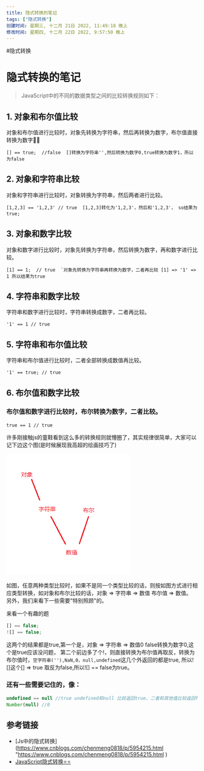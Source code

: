 ```yaml
---
title: 隐式转换的笔记
tags: ["隐式转换"]
创建时间: 星期三, 十二月 21日 2022, 11:49:18 晚上
修改时间: 星期四, 十二月 22日 2022, 9:57:50 晚上
---
```


#隐式转换 

# 隐式转换的笔记

> JavaScript中的不同的数据类型之间的比较转换规则如下：

## 1. 对象和布尔值比较

对象和布尔值进行比较时，对象先转换为字符串，然后再转换为数字，布尔值直接转换为数字🔗🔗

```
[] == true;  //false  []转换为字符串'',然后转换为数字0,true转换为数字1，所以为false 
```

## 2. 对象和字符串比较

对象和字符串进行比较时，对象转换为字符串，然后两者进行比较。

```
[1,2,3] == '1,2,3' // true  [1,2,3]转化为'1,2,3'，然后和'1,2,3'， so结果为true; 
```

## 3. 对象和数字比较

对象和数字进行比较时，对象先转换为字符串，然后转换为数字，再和数字进行比较。

```
[1] == 1;  // true  `对象先转换为字符串再转换为数字，二者再比较 [1] => '1' => 1 所以结果为true 
```

## 4. 字符串和数字比较

字符串和数字进行比较时，字符串转换成数字，二者再比较。

```
'1' == 1 // true 
```

## 5. 字符串和布尔值比较

字符串和布尔值进行比较时，二者全部转换成数值再比较。

```
'1' == true; // true 
```

## 6. 布尔值和数字比较

### 布尔值和数字进行比较时，布尔转换为数字，二者比较。

```
true == 1 // true 
```

许多刚接触js的童鞋看到这么多的转换规则就懵圈了，其实规律很简单，大家可以记下边这个图(是时候展现我高超的绘画技巧了) 

![](https://raw.githubusercontent.com/Hbisedm/my-blob-picGo/main/img/202212221148639.png)

如图，任意两种类型比较时，如果不是同一个类型比较的话，则按如图方式进行相应类型转换，如对象和布尔比较的话，对象 => 字符串 => 数值 布尔值 => 数值。 另外，我们来看下一些需要"特别照顾"的。

来看一个有趣的题

```js
[] == false;
![] == false; 
```

这两个的结果都是true,第一个是，对象 => 字符串 => 数值0 false转换为数字0,这个是true应该没问题， 第二个前边多了个!，则直接转换为布尔值再取反，转换为布尔值时，`空字符串(''),NaN,0，null,undefined`这几个外返回的都是true, 所以! []这个[] => true 取反为false,所以![] == false为true。

### 还有一些需要记住的，像：

```js
undefined == null //true undefined和null 比较返回true，二者和其他值比较返回false
Number(null) //0 
```

## 参考链接

- [Js中的隐式转换](https://www.cnblogs.com/chenmeng0818/p/5954215.html "https://www.cnblogs.com/chenmeng0818/p/5954215.html )
- [JavaScript隐式转换⭐️⭐️](https://www.freecodecamp.org/chinese/news/javascript-implicit-type-conversion/)